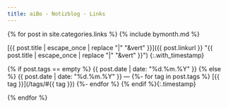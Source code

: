 ```yaml
---
title: aiBo - Notizblog - Links
---
```

{% for post in site.categories.links %}
{% include bymonth.md %}

[{{ post.title | escape_once | replace "|" "&vert" }}]({{ post.linkurl }} "{{ post.title | escape_once | replace "|" "&vert" }}")
{:.with_timestamp}

{% if post.tags == empty %}
{{ post.date | date: "%d.%m.%Y" }}
{% else %}
{{ post.date | date: "%d.%m.%Y" }}  —
{%- for tag in post.tags %}
  [{{ tag }}](/tags/#{{ tag }})
{%- endfor %}
{% endif %}{:.timestamp}

{% endfor %}
